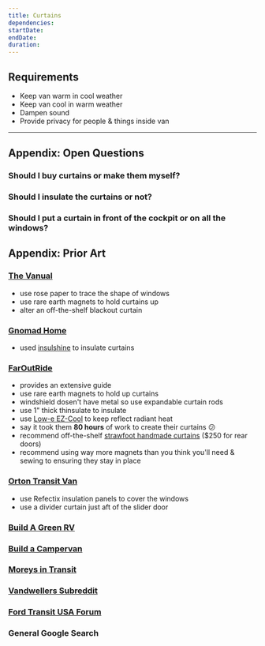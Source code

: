 ```yaml
---
title: Curtains
dependencies:
startDate:
endDate:
duration:
---
```


## Requirements

 - Keep van warm in cool weather
 - Keep van cool in warm weather
 - Dampen sound
 - Provide privacy for people & things inside van

---

## Appendix: Open Questions

### Should I buy curtains or make them myself?
### Should I insulate the curtains or not?
### Should I put a curtain in front of the cockpit or on all the windows?

## Appendix: Prior Art

### [The Vanual](http://thevanual.com)

 - use rose paper to trace the shape of windows
 - use rare earth magnets to hold curtains up
 - alter an off-the-shelf blackout curtain

### [Gnomad Home](https://gnomadhome.com)

- used [insulshine](https://www.amazon.com/Insul-Shine-6360-by-the-yard/dp/B00HDOPJ3E/ref=as_li_ss_tl?ie=UTF8&qid=1504593834&sr=8-1&keywords=insul-shine&linkCode=sl1&tag=gh-byovan-20&linkId=2d33f21e0ec978af87152f498aa721d3) to insulate curtains

### [FarOutRide](http://faroutride.com)

- provides an extensive guide
- use rare earth magnets to hold up curtains
- windshield dosen't have metal so use expandable curtain rods
- use 1" thick thinsulate to insulate
- use [Low-e EZ-Cool](http://amzn.to/2uccOGt) to keep reflect radiant heat
- say it took them **80 hours** of work to create their curtains :confused:
- recommend off-the-shelf [strawfoot handmade curtains](https://strawfoothandmade.com/products/window-covers-ford-transit-van-medium-high-roof?variant=45117186500) ($250 for rear doors)
- recommend using way more magnets than you think you'll need & sewing to ensuring they stay in place

### [Orton Transit Van](http://www.ortontransit.info)

- use Refectix insulation panels to cover the windows
- use a divider curtain just aft of the slider door

### [Build A Green RV](http://www.buildagreenrv.com)

<!-- TODO -->

### [Build a Campervan](https://buildacampervan.com)
<!-- TODO -->

### [Moreys in Transit](http://moreysintransit.com)

<!-- TODO -->

### [Vandwellers Subreddit](https://www.reddit.com/r/vandwellers)

<!-- TODO -->

### [Ford Transit USA Forum](http://www.fordtransitusaforum.com)

<!-- TODO -->

### General Google Search

<!-- TODO -->
